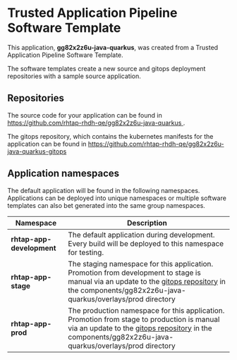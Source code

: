 # Trusted Application Pipeline Software Template

This application, **gg82x2z6u-java-quarkus**, was created from a Trusted Application Pipeline Software Template.

The software templates create a new source and gitops deployment repositories with a sample source application. 

## Repositories

The source code for your application can be found in [https://github.com/rhtap-rhdh-qe/gg82x2z6u-java-quarkus ](https://github.com/rhtap-rhdh-qe/gg82x2z6u-java-quarkus ).
 
The gitops repository, which contains the kubernetes manifests for the application can be found in 
[https://github.com/rhtap-rhdh-qe/gg82x2z6u-java-quarkus-gitops ](https://github.com/rhtap-rhdh-qe/gg82x2z6u-java-quarkus-gitops ) 

## Application namespaces 

The default application will be found in the following namespaces. Applications can be deployed into unique namespaces or multiple software templates can also bet generated into the same group namespaces.  

|  Namespace   |  Description   |  
| -------- | -------- |   
| **rhtap-app-development** | The default application during development. Every build will be deployed to this namespace for testing. | 
| **rhtap-app-stage** | The staging namespace for this application. Promotion from development to stage is manual via an update to the [gitops repository](https://github.com/rhtap-rhdh-qe/gg82x2z6u-java-quarkus-gitops ) in the components/gg82x2z6u-java-quarkus/overlays/prod directory |  
| **rhtap-app-prod** | The production namespace for this application. Promotion from stage to production is manual via an update to the [gitops repository](https://github.com/rhtap-rhdh-qe/gg82x2z6u-java-quarkus-gitops ) in the components/gg82x2z6u-java-quarkus/overlays/prod directory | 